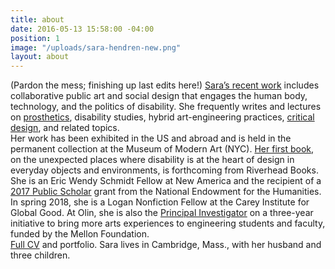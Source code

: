 ```yaml
---
title: about
date: 2016-05-13 15:58:00 -04:00
position: 1
image: "/uploads/sara-hendren-new.png"
layout: about
---
```


(Pardon the mess; finishing up last edits here!)
[Sara’s recent work](#) includes collaborative
public art and social design that engages
the human body, technology, and the
politics of disability. She frequently
writes and lectures on [prosthetics](#),
disability studies, hybrid art-engineering
practices, [critical design](#), and related
topics. 
\
Her work has been exhibited in
the US and abroad and is held in the
permanent collection at the Museum of
Modern Art (NYC). [Her first book](#), on
the unexpected places where disability
is at the heart of design in everyday
objects and environments, is forthcoming
from Riverhead Books. She is an Eric
Wendy Schmidt Fellow at New America and
the recipient of a [2017 Public Scholar](#)
grant from the National Endowment for
the Humanities. In spring 2018, she is
a Logan Nonfiction Fellow at the Carey
Institute for Global Good. At Olin, she
is also the [Principal Investigator](#) on a
three-year initiative to bring more arts
experiences to engineering students and
faculty, funded by the Mellon Foundation.
\
[Full CV](https://drive.google.com/drive/u/0/search?q=CV) and portfolio. Sara lives in Cambridge, Mass., with her husband and three children.

